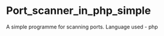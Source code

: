 Port_scanner_in_php_simple
==========================
A simple programme for scanning ports. Language used - php
